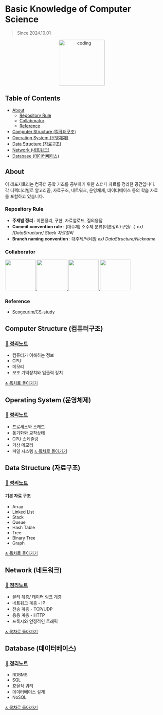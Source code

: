 # Basic Knowledge of Computer Science

> Since 2024.10.01

<p align="center">
  <img src="https://cdn-icons-png.flaticon.com/128/8263/8263115.png" alt="coding" width="150px" />
</p>

## Table of Contents

- [About](#about)
  - [Repository Rule](#repository-rule)
  - [Collaborator](#collaborator)
  - [Reference](#reference)
- [Computer Structure (컴퓨터구조)](#computer-structure-컴퓨터구조)
- [Operating System (운영체제)](#operating-system-운영체제)
- [Data Structure (자료구조)](#data-structure-자료구조)
- [Network (네트워크)](#network-네트워크)
- [Database (데이터베이스)](#database-데이터베이스)

## About

이 레포지토리는 컴퓨터 공학 기초를 공부하기 위한 스터디 자료를 정리한 공간입니다. 각 디렉터리별로 알고리즘, 자료구조, 네트워크, 운영체제, 데이터베이스 등의 학습 자료를 포함하고 있습니다.

### Repository Rule

- **주제별 정리** : 이론정리, 구현, 자료업로드, 질의응답
- **Commit convention rule** : [대주제] 소주제 분류(이론정리/구현/...) _ex) [DataStructure] Stack 자료정리_
- **Branch naming convention** : 대주제/닉네임 _ex) DataStructure/Nickname_

### Collaborator

<p>
<a href="https://github.com/songowen">
  <img src="https://github.com/songowen.png" width="100">
</a>
<a href="https://github.com/sinukang">
  <img src="https://github.com/sinukang.png" width="100">
</a>
<a href="https://github.com/OverFlow37">
  <img src="https://github.com/OverFlow37.png" width="100">
</a>
<a href="https://github.com/songowen">
  <img src="https://github.com/songowen.png" width="100">
</a>

</p>

### Reference

- [Seogeurim/CS-study](https://github.com/Seogeurim/CS-study)

## Computer Structure (컴퓨터구조)

### [📖 정리노트](./contents/computer-structure)

- 컴퓨터가 이해하는 정보
- CPU
- 메모리
- 보조 기억장치와 입출력 장치

[🔝 목차로 돌아가기](#table-of-contents)

## Operating System (운영체제)

### [📖 정리노트](./contents/operating-system)

- 프로세스와 스레드
- 동기화와 교착상태
- CPU 스케줄링
- 가상 메모리
- 파일 시스템
  [🔝 목차로 돌아가기](#table-of-contents)

## Data Structure (자료구조)

### [📖 정리노트](./contents/data-structure)

#### 기본 자료 구조

- Array
- Linked List
- Stack
- Queue
- Hash Table
- Tree
- Binary Tree
- Graph

[🔝 목차로 돌아가기](#table-of-contents)

## Network (네트워크)

### [📖 정리노트](./contents/network)

- 물리 계층/ 데이터 링크 계층
- 네트워크 계층 - IP
- 전송 계층 - TCP/UDP
- 응용 계층 - HTTP
- 프록시와 안정적인 트래픽

[🔝 목차로 돌아가기](#table-of-contents)

## Database (데이터베이스)

### [📖 정리노트](./contents/database)

- RDBMS
- SQL
- 효율적 쿼리
- 데이터베이스 설계
- NoSQL

[🔝 목차로 돌아가기](#table-of-contents)
